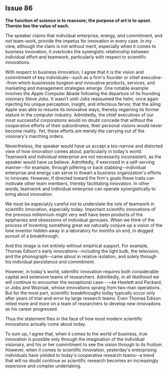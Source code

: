 
Issue 86
---------------------------

**The function of science is to reassure; the purpose of art is to upset. Therein lies the value of
each.**

The speaker claims that individual enterprise, energy, and commitment, and not team-work,
provide the impetus for innovation in every case. In my view, although the claim is not without
merit, especially when it comes to business innovation, it overlooks the synergistic relationship
between individual effort and teamwork, particularly with respect to scientific innovations.

With respect to business innovation, I agree that it is the vision and commitment of key
individuals--such as a firm's founder or chief executive--from which businesses burgeon and
innovative products, services, and marketing and management strategies emerge. One
notable example involves the Apple Computer &bade following the departure of its founding
visionary Steve Jobs. It wasn't until Jobs reassumed the helm, once again injecting his unique
perception, insight, and infectious fervor, that the ailing Apple was able to resume its
innovative ways, thereby regaining its former stature in the computer industry. Admittedly, the
chief executives of our most successful corporations would no doubt concede that without the
cooperative efforts of their subordinates, their personal visions would never become reality. Yet,
these efforts are merely the carrying out of the visionary's marching orders.

Nevertheless, the speaker would have us accept a too-narrow and distorted view of how
innovation comes about, particularly in today's world. Teamwork and individual enterprise are
not necessarily inconsistent, as the speaker would have us believe. Admittedly, if exercised in
a self-serving manner--for example, through pilfering or back stabbing--individual enterprise
and energy can serve to thwart a business organization's efforts to innovate. However, if
directed toward the firm's goals these traits can motivate other team members, thereby
facilitating innovation. In other words, teamwork and individual enterprise can operate
synergistically to bring about innovation.

We must be especiaUy careful not to understate the role of teamwork in scientific innovation,
especially today. Important scientific innovations of the previous millennium might very well
have been products of the epiphanies and obsessions of individual geniuses. When we think
of the process of inventing something great we naturally conjure up a vision of the lone
inventor hidden away in a laboratory for months on end, in dogged pursuit of a breakthrough.

And this image is not entirely without empirical support. For example, Thomas Edison's early
innovations--including the light bulb, the television, and the phonograph--came about in
relative isolation, and solely through his individual persistence and commitment.

However, in today's world, sdentific innovation requires both considerable capital and
extensive teams of researchers. Admittedly, in all likelihood we will continue to encounter the
exceptional case---~ke Hewlett and Packard, or Jobs and Wozniak, whose innovations sprang
from two-man operations. But for the most part, scientific breakthroughs today typically occur
only after years of trial-and-error by large research teams. Even Thomas Edison relied more
and more on a team of researchers to develop new innovadons as his career progressed.

Thus the statement flies in the face of how most modern scientific innovations actually come
about today.

To sum up, I agree that, when it comes to the world of business, true innovation is possible
only through the imagination of the individual visionary, and his or her commitment to see the
vision through to its fruition. However, when it comes to scientific innovation, yesterday's
enterprising individuals have yielded to today's cooperative research teams--a trend that will
no doubt continue as scientific research becomes an increasingly expensive and complex
undertaking.


